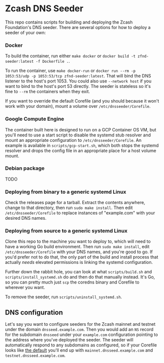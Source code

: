 # Zcash DNS Seeder

This repo contains scripts for building and deploying the Zcash Foundation's DNS seeder. There are several options for how to deploy a seeder of your own:

### Docker

To build the container, run either `make docker` or `docker build -t zfnd-seeder:latest -f Dockerfile .`.

To run the container, use `make docker-run` or `docker run --rm -p 1053:53/udp -p 1053:53/tcp zfnd-seeder:latest`. That will bind the DNS listener to the host's port 1053. You could also use `--network host` if you want to bind to the host's port 53 directly. The seeder is stateless so it's fine to `--rm` the containers when they exit.

If you want to override the default Corefile (and you should because it won't work with your domain), mount a volume over `/etc/dnsseeder/Corefile`.

### Google Compute Engine

The container built here is designed to run on a GCP Container OS VM, but you'll need to use a start script to disable the systemd stub resolver and mount an appropriate configuration to `/etc/dnsseeder/Corefile`. An example is available in `scripts/gcp-start.sh`, which both stops the systemd resolver and drops the config file in an appropriate place for a host volume mount.

### Debian package

TODO

### Deploying from binary to a generic systemd Linux

Check the releases page for a tarball. Extract the contents anywhere, change to that directory, then run `sudo make install`. Then edit `/etc/dnsseeder/Corefile` to replace instances of "example.com" with your desired DNS names.

### Deploying from source to a generic systemd Linux

Clone this repo to the machine you want to deploy to, which will need to have a working Go build environment. Then run `sudo make install`, edit `/etc/dnsseeder/Corefile` with your DNS names, and you're good to go. If you'd prefer not to do that, the only part of the build and install process that actually *needs* elevated permissions is linking the systemd configuration.

Further down the rabbit hole, you can look at what `scripts/build.sh` and `scripts/install_systemd.sh` do and then do that manually instead. It's Go, so you can pretty much just `scp` the coredns binary and Corefile to wherever you want.

To remove the seeder, run `scripts/uninstall_systemd.sh`.

## DNS configuration

Let's say you want to configure seeders for the Zcash mainnet and testnet under the domain `dnsseed.example.com`. Then you would add an `NS` record for the subdomain `dnsseed` under your `example.com` configuration pointing to the address where you've deployed the seeder. The seeder will automatically respond to any subdomains as configured, so if your Corefile looks like [the default](coredns/Corefile) you'll end up with `mainnet.dnsseed.example.com` and `testnet.dnsseed.example.com`.
